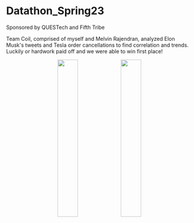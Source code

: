 # Datathon_Spring23
Sponsored by QUESTech and Fifth Tribe

Team Coil, comprised of myself and Melvin Rajendran, analyzed Elon Musk's tweets and Tesla order cancellations to find correlation and trends. 
Luckily or hardwork paid off and we were able to win first place!

<p align="center" width="100%">
    <img width="33%" src="C:\Users\danie\OneDrive - University of Maryland\self_development\wordmap.png">
    <img width="33%" src="C:\Users\danie\OneDrive - University of Maryland\self_development\datathonreadmess.png">
</p>
